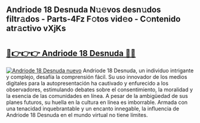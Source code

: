 ## Andriode 18 Desnuda N𝚞𝚎vos desn𝚞dos filtr𝚊dos - Parts-4Fz F𝚘tos vid𝚎o - C𝚘ntenido atr𝚊ctivo vXjKs

# <h2><a href="http://mbbwonx.tromn.icu/?c=Andriode+18+Desnuda">🔗👉👉👉 Andriode 18 Desnuda 🔗🔗</a></h2>

[![Andriode 18 Desnuda nuevo](https://i.imgur.com/pEAQMta.gif)](http://mbbwonx.tromn.icu/?c=Andriode+18+Desnuda)
Andriode 18 Desnuda, un individuo intrigante y complejo, desafía la comprensión fácil. Su uso innovador de los medios digitales para la autopresentación ha cautivado y enfurecido a los observadores, estimulando debates sobre el consentimiento, la moralidad y la esencia de las comunidades en línea. A pesar de la ambigüedad de sus planes futuros, su huella en la cultura en línea es imborrable. Armada con una tenacidad inquebrantable y un encanto innegable, la influencia de Andriode 18 Desnuda en el mundo virtual no tiene límites.
